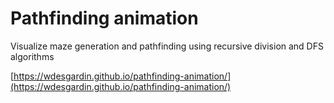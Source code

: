 # Pathfinding animation

Visualize maze generation and pathfinding using recursive division and DFS algorithms

[https://wdesgardin.github.io/pathfinding-animation/](https://wdesgardin.github.io/pathfinding-animation/)
